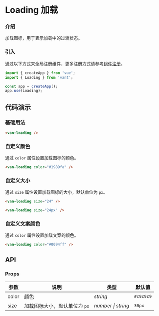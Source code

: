 # Loading 加载

### 介绍

加载图标，用于表示加载中的过渡状态。

### 引入

通过以下方式来全局注册组件，更多注册方式请参考[组件注册](#/zh-CN/advanced-usage#zu-jian-zhu-ce)。

```js
import { createApp } from 'vue';
import { Loading } from 'vant';

const app = createApp();
app.use(Loading);
```

## 代码演示

### 基础用法

```html
<van-loading />
```

### 自定义颜色

通过 `color` 属性设置加载图标的颜色。

```html
<van-loading color="#1989fa" />
```

### 自定义大小

通过 `size` 属性设置加载图标的大小，默认单位为 `px`。

```html
<van-loading size="24" />

<van-loading size="24px" />
```

### 自定义文案颜色

通过 `color` 属性设置加载文案的颜色。

```html
<van-loading color="#0094ff" />
```

## API

### Props

| 参数  | 说明                          | 类型               | 默认值    |
| ----- | ----------------------------- | ------------------ | --------- |
| color | 颜色                          | _string_           | `#c9c9c9` |
| size  | 加载图标大小，默认单位为 `px` | _number \| string_ | `30px`    |
